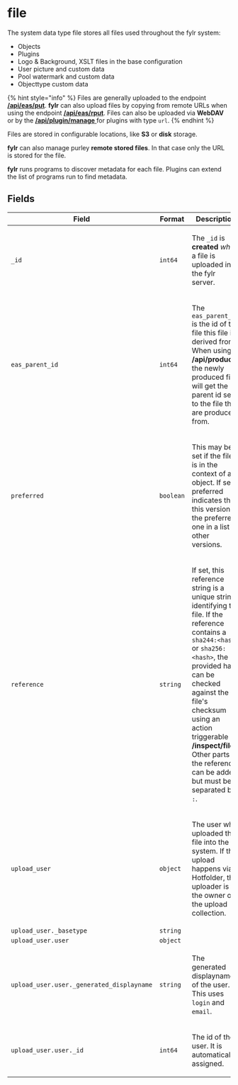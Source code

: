 # file

The system data type file stores all files used throughout the fylr system:

* Objects
* Plugins
* Logo & Background, XSLT files in the base configuration
* User picture and custom data
* Pool watermark and custom data
* Objecttype custom data

{% hint style="info" %}
Files are generally uploaded to the endpoint [**/api/eas/put**](../api/endpoints/api-eas.md). **fylr** can also upload files by copying from remote URLs when using the endpoint [**/api/eas/rput**](../api/endpoints/api-eas.md). Files can also be uploaded via **WebDAV** or by the [**/api/plugin/manage** ](../api/endpoints/api-plugin.md)for plugins with type `url`.
{% endhint %}

Files are stored in configurable locations, like **S3** or **disk** storage.

**fylr** can also manage purley **remote stored files**. In that case only the URL is stored for the file.

**fylr** runs programs to discover metadata for each file. Plugins can extend the list of programs run to find metadata.

## Fields

<table>
        <thead>
            <tr>
                <th width="500">Field</th>
                <th width="155">Format</th>
                <th>Description</th>
            </tr>
        </thead>
        <tbody><tr>
        <td><code>_id</code></td>
        <td><code>int64<code></td>
        <td><p>The <code>_id</code> is <strong>created</strong> <em>when</em> a file is uploaded into the fylr server.</p>
</td>
    </tr><tr>
        <td><code>eas_parent_id</code></td>
        <td><code>int64<code></td>
        <td><p>The <code>eas_parent_id</code> is the id of the file this file is derived from. When using <strong>/api/produce</strong>, the newly produced files will get the parent id set to the file they are produced from.</p>
</td>
    </tr><tr>
        <td><code>preferred</code></td>
        <td><code>boolean<code></td>
        <td><p>This may be set if the file is in the context of an object. If set, preferred indicates that this version is the preferred one in a list of other versions.</p>
</td>
    </tr><tr>
        <td><code>reference</code></td>
        <td><code>string<code></td>
        <td><p>If set, this reference string is a unique string identifying the file. If the reference contains a <code>sha244:&lt;hash&gt;</code> or <code>sha256:&lt;hash&gt;</code>, the provided hash can be checked against the file's checksum using an action triggerable in <strong>/inspect/files</strong>. Other parts of the reference can be added but must be separated by <code>:</code>.</p>
</td>
    </tr><tr>
        <td><code>upload_user</code></td>
        <td><code>object<code></td>
        <td><p>The user who uploaded this file into the system. If the upload happens via Hotfolder, the uploader is the owner of the upload collection.</p>
</td>
    </tr><tr>
        <td><code>upload_user._basetype</code></td>
        <td><code>string<code></td>
        <td></td>
    </tr><tr>
        <td><code>upload_user.user</code></td>
        <td><code>object<code></td>
        <td></td>
    </tr><tr>
        <td><code>upload_user.user._generated_displayname</code></td>
        <td><code>string<code></td>
        <td><p>The generated displayname of the user. This uses <code>login</code> and <code>email</code>.</p>
</td>
    </tr><tr>
        <td><code>upload_user.user._id</code></td>
        <td><code>int64<code></td>
        <td><p>The id of the user. It is automatically assigned.</p>
</td>
    </tr></tbody>
    </table>
